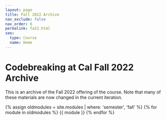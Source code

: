 ```yaml
---
layout: page
title: Fall 2022 Archive
nav_exclude: false
nav_order: 6
permalink: fa22.html
seo:
  type: Course
  name: Home
---
```


# Codebreaking at Cal Fall 2022 Archive

This is an archive of the Fall 2022 offering of the course. Note that many of these materials are now changed in the current iteration.

{% assign oldmodules = site.modules | where: 'semester', 'fall' %}
{% for module in oldmodules %}
{{ module }}
{% endfor %}
